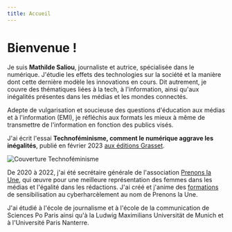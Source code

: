 ```yaml
---
title: Accueil
---
```

# Bienvenue !

Je suis **Mathilde Saliou**, journaliste et autrice, spécialisée dans le numérique. J'étudie les effets des technologies sur la société et la manière dont cette dernière modèle les innovations en cours. Dit autrement, je couvre des thématiques liées à la tech, à l'information, ainsi qu'aux inégalités présentes dans les médias et les mondes connectés.

Adepte de vulgarisation et soucieuse des questions d'éducation aux médias et à l'information (EMI), je réfléchis aux formats les mieux à même de transmettre de l'information en fonction des publics visés.

J'ai écrit l'essai **Technoféminisme, comment le numérique aggrave les inégalités**, publié en février 2023 [aux éditions Grasset](https://www.grasset.fr/livres/technofeminisme-9782246828822).

![Couverture Technoféminisme](https://github.com/mathildsl/test-website-repo-3796/blob/main/images/Technofeminisme_MathildeSaliou_small.jpeg?raw=true)

De 2020 à 2022, j'ai été secrétaire générale de l'association [Prenons la Une](https://prenonslaune.fr/), qui œuvre pour une meilleure représentation des femmes dans les médias et l'égalité dans les rédactions. J'ai créé et j'anime des [formations](https://prenonslaune.fr/2020/11/cyberharcelement-journaliste/) de sensibilisation au cyberharcèlement au nom de Prenons la Une.

J'ai étudié à l'école de journalisme et à l'école de la communication de Sciences Po Paris ainsi qu'à la Ludwig Maximilians Universität de Munich et à l'Université Paris Nanterre.